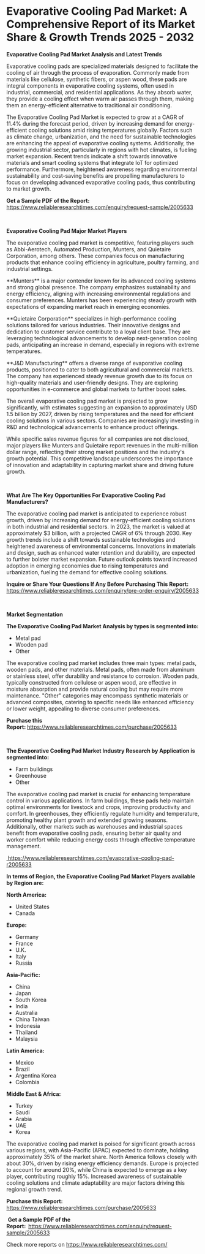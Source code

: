 <p><h1>Evaporative Cooling Pad Market: A Comprehensive Report of its Market Share & Growth Trends 2025 - 2032</h1></p><p><strong>Evaporative Cooling Pad Market Analysis and Latest Trends</strong></p>
<p><p>Evaporative cooling pads are specialized materials designed to facilitate the cooling of air through the process of evaporation. Commonly made from materials like cellulose, synthetic fibers, or aspen wood, these pads are integral components in evaporative cooling systems, often used in industrial, commercial, and residential applications. As they absorb water, they provide a cooling effect when warm air passes through them, making them an energy-efficient alternative to traditional air conditioning.</p><p>The Evaporative Cooling Pad Market is expected to grow at a CAGR of 11.4% during the forecast period, driven by increasing demand for energy-efficient cooling solutions amid rising temperatures globally. Factors such as climate change, urbanization, and the need for sustainable technologies are enhancing the appeal of evaporative cooling systems. Additionally, the growing industrial sector, particularly in regions with hot climates, is fueling market expansion. Recent trends indicate a shift towards innovative materials and smart cooling systems that integrate IoT for optimized performance. Furthermore, heightened awareness regarding environmental sustainability and cost-saving benefits are propelling manufacturers to focus on developing advanced evaporative cooling pads, thus contributing to market growth.</p></p>
<p><strong>Get a Sample PDF of the Report:&nbsp;</strong> <a href="https://www.reliableresearchtimes.com/enquiry/request-sample/2005633?utm_campaign=1835&utm_medium=2&utm_source=Github&utm_content=ia&utm_term=31012025&utm_id=evaporative-cooling-pad">https://www.reliableresearchtimes.com/enquiry/request-sample/2005633</a></p>
<p>&nbsp;</p>
<p><strong>Evaporative Cooling Pad Major Market Players</strong></p>
<p><p>The evaporative cooling pad market is competitive, featuring players such as Abbi-Aerotech, Automated Production, Munters, and Quietaire Corporation, among others. These companies focus on manufacturing products that enhance cooling efficiency in agriculture, poultry farming, and industrial settings.</p><p>**Munters** is a major contender known for its advanced cooling systems and strong global presence. The company emphasizes sustainability and energy efficiency, aligning with increasing environmental regulations and consumer preferences. Munters has been experiencing steady growth with expectations of expanding market reach in emerging economies.</p><p>**Quietaire Corporation** specializes in high-performance cooling solutions tailored for various industries. Their innovative designs and dedication to customer service contribute to a loyal client base. They are leveraging technological advancements to develop next-generation cooling pads, anticipating an increase in demand, especially in regions with extreme temperatures.</p><p>**J&D Manufacturing** offers a diverse range of evaporative cooling products, positioned to cater to both agricultural and commercial markets. The company has experienced steady revenue growth due to its focus on high-quality materials and user-friendly designs. They are exploring opportunities in e-commerce and global markets to further boost sales.</p><p>The overall evaporative cooling pad market is projected to grow significantly, with estimates suggesting an expansion to approximately USD 1.5 billion by 2027, driven by rising temperatures and the need for efficient cooling solutions in various sectors. Companies are increasingly investing in R&D and technological advancements to enhance product offerings.</p><p>While specific sales revenue figures for all companies are not disclosed, major players like Munters and Quietaire report revenues in the multi-million dollar range, reflecting their strong market positions and the industry's growth potential. This competitive landscape underscores the importance of innovation and adaptability in capturing market share and driving future growth.</p></p>
<p>&nbsp;</p>
<p><strong>What Are The Key Opportunities For Evaporative Cooling Pad Manufacturers?</strong></p>
<p><p>The evaporative cooling pad market is anticipated to experience robust growth, driven by increasing demand for energy-efficient cooling solutions in both industrial and residential sectors. In 2023, the market is valued at approximately $3 billion, with a projected CAGR of 6% through 2030. Key growth trends include a shift towards sustainable technologies and heightened awareness of environmental concerns. Innovations in materials and design, such as enhanced water retention and durability, are expected to further bolster market expansion. Future outlook points toward increased adoption in emerging economies due to rising temperatures and urbanization, fueling the demand for effective cooling solutions.</p></p>
<p><strong>Inquire or Share Your Questions If Any Before Purchasing This Report:</strong> <a href="https://www.reliableresearchtimes.com/enquiry/pre-order-enquiry/2005633?utm_campaign=1835&utm_medium=2&utm_source=Github&utm_content=ia&utm_term=31012025&utm_id=evaporative-cooling-pad">https://www.reliableresearchtimes.com/enquiry/pre-order-enquiry/2005633</a></p>
<p>&nbsp;</p>
<p><strong>Market Segmentation</strong></p>
<p><strong>The Evaporative Cooling Pad Market Analysis by types is segmented into:</strong></p>
<p><ul><li>Metal pad</li><li>Wooden pad</li><li>Other</li></ul></p>
<p><p>The evaporative cooling pad market includes three main types: metal pads, wooden pads, and other materials. Metal pads, often made from aluminum or stainless steel, offer durability and resistance to corrosion. Wooden pads, typically constructed from cellulose or aspen wood, are effective in moisture absorption and provide natural cooling but may require more maintenance. "Other" categories may encompass synthetic materials or advanced composites, catering to specific needs like enhanced efficiency or lower weight, appealing to diverse consumer preferences.</p></p>
<p><strong>Purchase this Report:&nbsp;</strong><a href="https://www.reliableresearchtimes.com/purchase/2005633?utm_campaign=1835&utm_medium=2&utm_source=Github&utm_content=ia&utm_term=31012025&utm_id=evaporative-cooling-pad">https://www.reliableresearchtimes.com/purchase/2005633</a></p>
<p>&nbsp;</p>
<p><strong>The Evaporative Cooling Pad Market Industry Research by Application is segmented into:</strong></p>
<p><ul><li>Farm buildings</li><li>Greenhouse</li><li>Other</li></ul></p>
<p><p>The evaporative cooling pad market is crucial for enhancing temperature control in various applications. In farm buildings, these pads help maintain optimal environments for livestock and crops, improving productivity and comfort. In greenhouses, they efficiently regulate humidity and temperature, promoting healthy plant growth and extended growing seasons. Additionally, other markets such as warehouses and industrial spaces benefit from evaporative cooling pads, ensuring better air quality and worker comfort while reducing energy costs through effective temperature management.</p></p>
<p><a href="https://www.reliableresearchtimes.com/evaporative-cooling-pad-r2005633?utm_campaign=1835&utm_medium=2&utm_source=Github&utm_content=ia&utm_term=31012025&utm_id=evaporative-cooling-pad">&nbsp;https://www.reliableresearchtimes.com/evaporative-cooling-pad-r2005633</a></p>
<p><strong>In terms of Region, the Evaporative Cooling Pad Market Players available by Region are:</strong></p>
<p>
    <p> <strong> North America: </strong>
        <ul>
            <li>United States</li>
            <li>Canada</li>
        </ul>
        </p> 
    <p> <strong> Europe: </strong>
        <ul>
            <li>Germany</li>
            <li>France</li>
            <li>U.K.</li>
            <li>Italy</li>
            <li>Russia</li>
        </ul>
        </p> 
    <p> <strong> Asia-Pacific: </strong>
        <ul>
            <li>China</li>
            <li>Japan</li>
            <li>South Korea</li>
            <li>India</li>
            <li>Australia</li>
            <li>China Taiwan</li>
            <li>Indonesia</li>
            <li>Thailand</li>
            <li>Malaysia</li>
        </ul>
        </p> 
    <p> <strong> Latin America: </strong>
        <ul>
            <li>Mexico</li>
            <li>Brazil</li>
            <li>Argentina Korea</li>
            <li>Colombia</li>
        </ul>
        </p> 
    <p> <strong> Middle East & Africa: </strong>
        <ul>
            <li>Turkey</li>
            <li>Saudi</li>
            <li>Arabia</li>
            <li>UAE</li>
            <li>Korea</li>
        </ul>
    </p>
    </p>
<p><p>The evaporative cooling pad market is poised for significant growth across various regions, with Asia-Pacific (APAC) expected to dominate, holding approximately 35% of the market share. North America follows closely with about 30%, driven by rising energy efficiency demands. Europe is projected to account for around 20%, while China is expected to emerge as a key player, contributing roughly 15%. Increased awareness of sustainable cooling solutions and climate adaptability are major factors driving this regional growth trend.</p></p>
<p><strong>Purchase this Report: </strong><a href="https://www.reliableresearchtimes.com/purchase/2005633?utm_campaign=1835&utm_medium=2&utm_source=Github&utm_content=ia&utm_term=31012025&utm_id=evaporative-cooling-pad">https://www.reliableresearchtimes.com/purchase/2005633</a></p>
<p>&nbsp;<strong>Get a Sample PDF of the Report:&nbsp;&nbsp;</strong><a href="https://www.reliableresearchtimes.com/enquiry/request-sample/2005633?utm_campaign=1835&utm_medium=2&utm_source=Github&utm_content=ia&utm_term=31012025&utm_id=evaporative-cooling-pad">https://www.reliableresearchtimes.com/enquiry/request-sample/2005633</a></p>
<p><strong></strong></p>
<p>Check more reports on <a href="https://www.reliableresearchtimes.com/?utm_campaign=1835&utm_medium=2&utm_source=Github&utm_content=ia&utm_term=31012025&utm_id=evaporative-cooling-pad">https://www.reliableresearchtimes.com/</a></p>